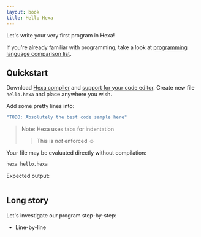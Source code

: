 ```yaml
---
layout: book
title: Hello Hexa
---
```


Let's write your very first program in Hexa!

If you're already familiar with programming,
take a look at [programming language comparison list](https://hexalang.github.io/book/Comparison.html).

## Quickstart

Download [Hexa compiler](https://github.com/hexalang/hexa#stable) and [support for your code editor](https://github.com/hexalang/hexa#tools--ide). 
Create new file `hello.hexa` and place anywhere you wish.

Add some pretty lines into:

```js
"TODO: Absolutely the best code sample here"
```

> Note: Hexa uses tabs for indentation
>> This is *not* enforced :relaxed:

Your file may be evaluated directly without compilation:

```sh
hexa hello.hexa
```

Expected output:

```sh

```

## Long story

Let's investigate our program step-by-step:

- Line-by-line
